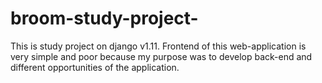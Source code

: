 # broom-study-project-
This is study project on django v1.11.
Frontend of this web-application is very simple and poor because my purpose was to develop back-end and different opportunities of the  application.
